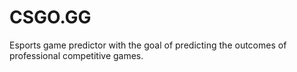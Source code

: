 # CSGO.GG

Esports game predictor with the goal of predicting the outcomes of professional competitive games.

